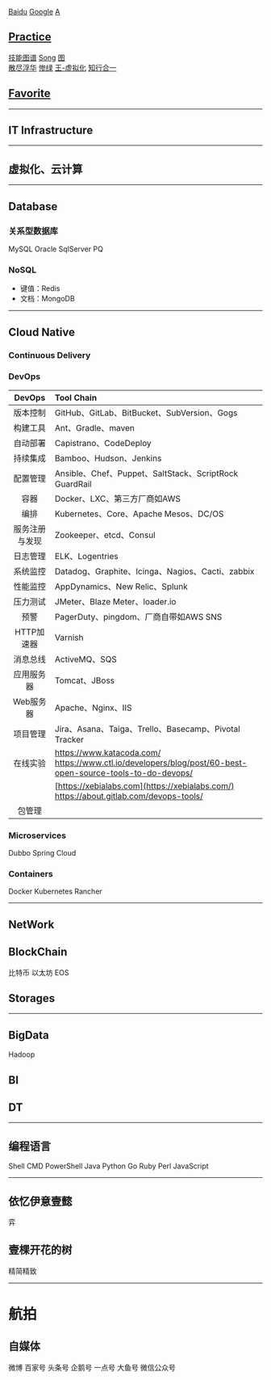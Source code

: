 [Baidu](http://www.baidu.com)
[Google](http://www.google.com) 
[A](http:/a.s-o.cc)

## [Practice](http://www.cnblogs.com/aftree/)

[技能图谱](https://github.com/TeamStuQ/skill-map) 
[Song](https://jimmysong.io)
[图](https://www.processon.com)  
[散尽浮华](https://www.cnblogs.com/kevingrace/)
[惨绿](https://www.cnblogs.com/clsn/)
[王-虚拟化](http://blog.51cto.com/wangchunhai)
[知行合一](https://blog.csdn.net/liumiaocn)

##  [Favorite](https://oubk.com)

---

## IT Infrastructure

---

## 虚拟化、云计算

---

## Database

### 关系型数据库

MySQL Oracle SqlServer PQ

### NoSQL
* 键值：Redis
* 文档：MongoDB

---

## Cloud Native

### Continuous Delivery

### DevOps

| DevOps | Tool Chain |
| :-: | :- |
| 版本控制 |GitHub、GitLab、BitBucket、SubVersion、Gogs       |
| 构建工具|Ant、Gradle、maven                                 |
| 自动部署|Capistrano、CodeDeploy                             |
| 持续集成 |Bamboo、Hudson、Jenkins                      |
| 配置管理|Ansible、Chef、Puppet、SaltStack、ScriptRock GuardRail |
| 容器|Docker、LXC、第三方厂商如AWS                           |
| 编排|Kubernetes、Core、Apache Mesos、DC/OS                  |
| 服务注册与发现|Zookeeper、etcd、Consul                      |
| 日志管理|ELK、Logentries                                    |
| 系统监控|Datadog、Graphite、Icinga、Nagios、Cacti、zabbix   |
| 性能监控|AppDynamics、New Relic、Splunk                     |
| 压力测试|JMeter、Blaze Meter、loader.io                     |
| 预警|PagerDuty、pingdom、厂商自带如AWS SNS                  |
| HTTP加速器|Varnish                                          |
| 消息总线|ActiveMQ、SQS                                      |
| 应用服务器|Tomcat、JBoss                                    |
| Web服务器|Apache、Nginx、IIS                                |
| 项目管理 |Jira、Asana、Taiga、Trello、Basecamp、Pivotal Tracker |
| 在线实验 |<https://www.katacoda.com/> <https://www.ctl.io/developers/blog/post/60-best-open-source-tools-to-do-devops/> |
|  |[https://xebialabs.com](https://xebialabs.com/) <https://about.gitlab.com/devops-tools/> |
| 包管理 | |

### Microservices

Dubbo
Spring Cloud

### Containers

Docker Kubernetes Rancher

---

## NetWork
## BlockChain

比特币
以太坊
EOS

## Storages

---

## BigData

Hadoop

## BI
## DT

---

## 编程语言

Shell CMD PowerShell Java Python Go Ruby Perl JavaScript 

---

## 依忆伊意壹懿

弈

## 壹棵开花的树

精简精致

---

# 航拍

## 自媒体

微博
百家号
头条号
企鹅号
一点号
大鱼号
微信公众号
